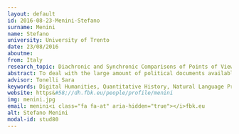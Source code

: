 ```yaml
---
layout: default 
id: 2016-08-23-Menini-Stefano
surname: Menini
name: Stefano
university: University of Trento
date: 23/08/2016
aboutme: 
from: Italy
research_topic: Diachronic and Synchronic Comparisons of Points of View
abstract: To deal with the large amount of political documents available we need to integrate traditional humanistic approaches with computational ones. Political documents present a multitude of interconnected points of view and opinions. We focus on the automatic evaluation of ideological positions, detecting divergences and similarities between authors.
advisor: Tonelli Sara
keywords: Digital Humanities, Quantitative History, Natural Language Processing
website: https&#58;//dh.fbk.eu/people/profile/menini
img: menini.jpg
email: menini<i class="fa fa-at" aria-hidden="true"></i>fbk.eu
alt: Stefano Menini
modal-id: stud80
---
```

